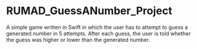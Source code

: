 # RUMAD_GuessANumber_Project

A simple game written in Swift in which the user has to attempt to guess a generated number in 5 attempts.
After each guess, the user is told whether the guess was higher or lower than the generated number.
